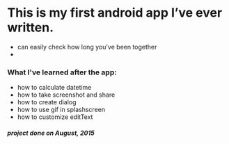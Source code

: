# This is my first android app I’ve ever written. 
 - can easily check how long you've been together
 - 
### What I've learned after the app:
- how to calculate datetime
- how to take screenshot and share
- how to create dialog
- how to use gif in splashscreen
- how to customize editText

##### project done on August, 2015
